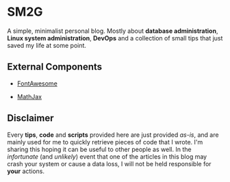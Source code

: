 # SM2G

A simple, minimalist personal blog. Mostly about **database administration**, **Linux system administration**, **DevOps** and a collection of small tips that just saved my life at some point.

## External Components

* [FontAwesome](http://fontawesome.io/)

* [MathJax](https://www.mathjax.org/)

## Disclaimer

Every **tips**, **code** and **scripts** provided here are just provided *as-is*, and are mainly used for me to quickly retrieve pieces of code that I wrote. I'm sharing this hoping it can be useful to other people as well. In the *infortunate* (and *unlikely*) event that one of the articles in this blog may crash your system or cause a data loss, I will not be held responsible for **your** actions.
